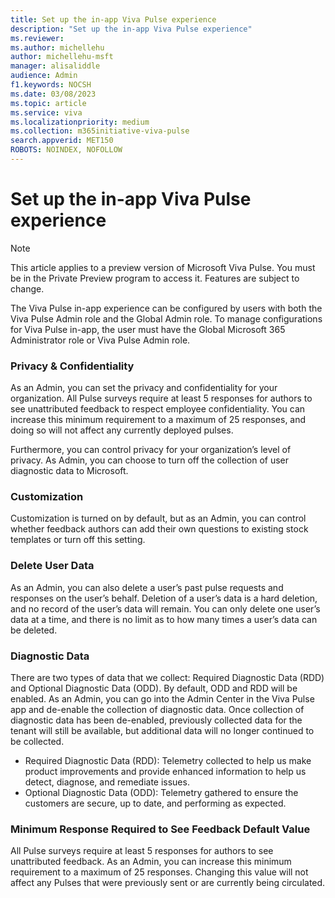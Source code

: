 ```yaml
---
title: Set up the in-app Viva Pulse experience
description: "Set up the in-app Viva Pulse experience"
ms.reviewer: 
ms.author: michellehu
author: michellehu-msft
manager: alisaliddle
audience: Admin
f1.keywords: NOCSH
ms.date: 03/08/2023
ms.topic: article
ms.service: viva
ms.localizationpriority: medium
ms.collection: m365initiative-viva-pulse  
search.appverid: MET150
ROBOTS: NOINDEX, NOFOLLOW
---
```


# Set up the in-app Viva Pulse experience

> [!NOTE]
> This article applies to a preview version of Microsoft Viva Pulse. You must be in the Private Preview program to access it. Features are subject to change.

The Viva Pulse in-app experience can be configured by users with both the Viva Pulse Admin role and the Global Admin role. To manage configurations for Viva Pulse in-app, the user must have the Global Microsoft 365 Administrator role or Viva Pulse Admin role.

### Privacy & Confidentiality 

As an Admin, you can set the privacy and confidentiality for your organization. All Pulse surveys require at least 5 responses for authors to see unattributed feedback to respect employee confidentiality. You can increase this minimum requirement  to a maximum of 25 responses, and doing so will not affect any currently deployed pulses.

Furthermore, you can control privacy for your organization’s level of privacy. As Admin, you can choose to turn off the collection of user diagnostic data to Microsoft.

### Customization

Customization is turned on by default, but as an Admin, you can control whether feedback authors can add their own questions to existing stock templates or turn off this setting.

### Delete User Data

As an Admin, you can also delete a user’s past pulse requests and responses on the user’s behalf. Deletion of a user’s data is a hard deletion, and no record of the user’s data will remain. You can only delete one user’s data at a time, and there is no limit as to how many times a user’s data can be deleted.

### Diagnostic Data

There are two types of data that we collect: Required Diagnostic Data (RDD) and Optional Diagnostic Data (ODD). By default, ODD and RDD will be enabled. As an Admin, you can go into the Admin Center in the Viva Pulse app and de-enable the collection of diagnostic data. Once collection of diagnostic data has been de-enabled, previously collected data for the tenant will still be available, but additional data will no longer continued to be collected.

* Required Diagnostic Data (RDD): Telemetry collected to help us make product improvements and provide enhanced information to help us detect, diagnose, and remediate issues.
* Optional Diagnostic Data (ODD): Telemetry gathered to ensure the customers are secure, up to date, and performing as expected.

### Minimum Response Required to See Feedback Default Value

All Pulse surveys require at least 5 responses for authors to see unattributed feedback. As an Admin, you can increase this minimum requirement to a maximum of 25 responses. Changing this value will not affect any Pulses that were previously sent or are currently being circulated.
